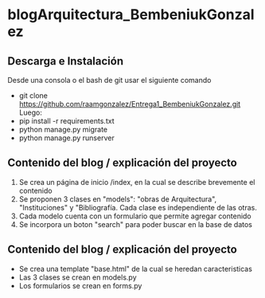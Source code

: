 # blogArquitectura_BembeniukGonzalez
## Descarga e Instalación ##
Desde una consola o el bash de git usar el siguiente comando
- git clone https://github.com/raamgonzalez/Entrega1_BembeniukGonzalez.git
Luego:
- pip install -r requirements.txt
- python manage.py migrate
- python manage.py runserver

## Contenido del blog / explicación del proyecto ##
1. Se crea un página de inicio /index, en la cual se describe brevemente el contenido
2. Se proponen 3 clases en "models": "obras de Arquitectura", "Instituciones" y "Bibliografía. Cada clase es independiente de las otras.  
3. Cada modelo cuenta con un formulario que permite agregar contenido
4. Se incorpora un boton "search" para poder buscar en la base de datos

## Contenido del blog / explicación del proyecto ##
- Se crea una template "base.html" de la cual se heredan caracteristicas
- Las 3 clases se crean en models.py
- Los formularios se crean en forms.py
